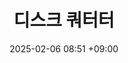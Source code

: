 ---
layout: post
title: 디스크 쿼터터
date: 2025-02-06 08:51 +09:00
categories: [Linux, advanced]
tags: [linux]     
---